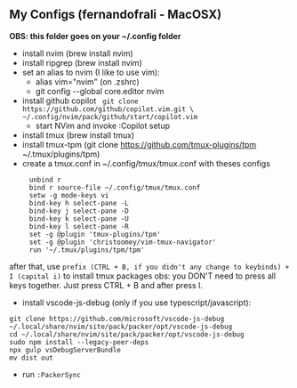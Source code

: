 ## My Configs (fernandofrali - MacOSX)

**OBS: this folder goes on your ~/.config folder**

- install nvim (brew install nvim)
- install ripgrep (brew install nvim)
- set an alias to nvim (I like to use vim):
    - alias vim="nvim" (on .zshrc)
    - git config --global core.editor nvim
- install github copilot
      ``` 
      git clone https://github.com/github/copilot.vim.git \
          ~/.config/nvim/pack/github/start/copilot.vim
      ```
    - start NVim and invoke :Copilot setup
- install tmux (brew install tmux)
- install tmux-tpm (git clone https://github.com/tmux-plugins/tpm ~/.tmux/plugins/tpm)
- create a tmux.conf in ~/.config/tmux/tmux.conf with theses configs
 ```
      unbind r
      bind r source-file ~/.config/tmux/tmux.conf
      setw -g mode-keys vi
      bind-key h select-pane -L
      bind-key j select-pane -D
      bind-key k select-pane -U
      bind-key l select-pane -R
      set -g @plugin 'tmux-plugins/tpm'
      set -g @plugin 'christoomey/vim-tmux-navigator'
      run '~/.tmux/plugins/tpm/tpm'

 ```
after that, use ```prefix (CTRL + B, if you didn't any change to keybinds) + I (capital i)``` to install tmux packages
obs: you DON'T need to press all keys together. Just press CTRL + B and after press I.

- install vscode-js-debug (only if you use typescript/javascript):


```
git clone https://github.com/microsoft/vscode-js-debug ~/.local/share/nvim/site/pack/packer/opt/vscode-js-debug
cd ~/.local/share/nvim/site/pack/packer/opt/vscode-js-debug
sudo npm install --legacy-peer-deps
npx gulp vsDebugServerBundle
mv dist out
```

 - run ```:PackerSync```
